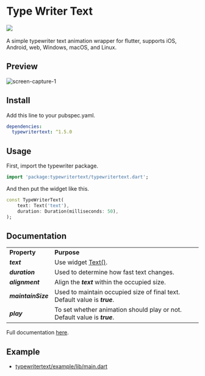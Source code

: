 # Type Writer Text

<a href='https://pub.dev/packages/typewritertext'><img src='https://img.shields.io/pub/v/typewritertext.svg?logo=flutter&color=blue&style=flat-square'/></a>\
\
A simple typewriter text animation wrapper for flutter, supports iOS, Android, web, Windows, macOS, and Linux.

## Preview

![screen-capture-_1_](https://user-images.githubusercontent.com/45191605/162557654-6e98d7be-e198-4089-bc13-6b52f7e4a6e2.gif)

## Install

Add this line to your pubspec.yaml.

```yaml
dependencies:
  typewritertext: ^1.5.0
```

## Usage

First, import the typewriter package.

```dart
import 'package:typewritertext/typewritertext.dart';
```

And then put the widget like this.

```dart
const TypeWriterText(
    text: Text('text'),
    duration: Duration(milliseconds: 50),
);
```

## Documentation
<table>
  <tr><td><b>Property</b></td><td><b>Purpose</b></td></tr>
  <tr><td><b><i>text<i></b></td><td>Use widget <a href='https://api.flutter.dev/flutter/widgets/Text-class.html'>Text()</a>.</td></tr>
    <tr><td><b><i>duration<i></b></td><td>Used to determine how fast text changes.</td></tr>
      <tr><td><b><i>alignment<i></b></td><td>Align the <b><i>text</i></b> within the occupied size.</td></tr>
    <tr><td><b><i>maintainSize<i></b></td><td>Used to maintain occupied size of final text. Default value is <b><i>true</i></b>.</td></tr>
    <tr><td><b><i>play<i></b></td><td>To set whether animation should play or not. Default value is <b><i>true</i></b>.</td></tr>
</table>

Full documentation <a href="https://pub.dev/documentation/typewritertext/latest/typewritertext/typewritertext-library.html">here</a>.

## Example

- <a href="https://github.com/Nialixus/typewritertext/blob/master/example/lib/main.dart">typewritertext/example/lib/main.dart</a>
